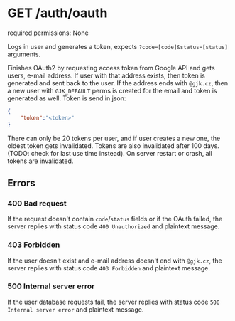 # GET /auth/oauth

required permissions: None

Logs in user and generates a token, expects `?code=[code]&status=[status]` arguments.

Finishes OAuth2 by requesting access token from Google API and gets users, e-mail address. If user with that address exists, then token is generated and sent back to the user. If the address ends with `@gjk.cz`, then a new user with `GJK_DEFAULT` perms is created for the email and token is generated as well. Token is send in json:

```json
{
	"token":"<token>"
}
```

There can only be 20 tokens per user, and if user creates a new one, the oldest token gets invalidated. Tokens are also invalidated after 100 days. (TODO: check for last use time instead). On server restart or crash, all tokens are invalidated.

## Errors

### 400 Bad request

If the request doesn't contain `code`/`status` fields or if the OAuth failed, the server replies with status code `400 Unauthorized` and plaintext message.

### 403 Forbidden

If the user doesn't exist and e-mail address doesn't end with `@gjk.cz`, the server replies with status code `403 Forbidden` and plaintext message.

### 500 Internal server error

If the user database requests fail, the server replies with status code `500 Internal server error` and plaintext message.
